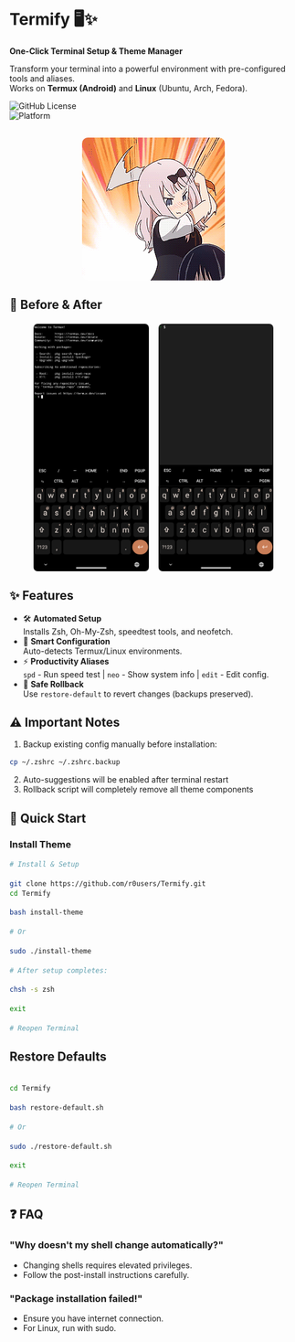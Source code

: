 # Termify 🖥️✨  
**One-Click Terminal Setup & Theme Manager**  

Transform your terminal into a powerful environment with pre-configured tools and aliases.  
Works on **Termux (Android)** and **Linux** (Ubuntu, Arch, Fedora).  

![GitHub License](https://img.shields.io/badge/License-MIT-blue)  
![Platform](https://img.shields.io/badge/Platform-Termux%20%7C%20Linux-green)  

<div align="center" style="display: flex; justify-content: space-around; align-items: center; flex-wrap: wrap; gap: 20px; margin: 30px 0;">
  <img src="assets/demo.gif" style="width: 50%; max-width: 250px; border-radius: 10px;" alt="Demo GIF">
</div>

## 🌟 Before & After  
<div style="display: flex; justify-content: center; gap: 15px; flex-wrap: wrap; margin: 20px 0;">
  <img src="assets/before.png" style="width: 40%; max-width: 350px; border: 1px solid #eee; border-radius: 8px;" alt="Before">
  <img src="assets/after.png" style="width: 40%; max-width: 350px; border: 1px solid #eee; border-radius: 8px;" alt="After">
</div>

## ✨ Features  
- 🛠️ **Automated Setup**  
  Installs Zsh, Oh-My-Zsh, speedtest tools, and neofetch.  
- 🔌 **Smart Configuration**  
  Auto-detects Termux/Linux environments.  
- ⚡ **Productivity Aliases**  
  `spd` - Run speed test | `neo` - Show system info | `edit` - Edit config.  
- 🔄 **Safe Rollback**  
  Use `restore-default` to revert changes (backups preserved).  

## ⚠️ Important Notes
1. Backup existing config manually before installation:
```bash
cp ~/.zshrc ~/.zshrc.backup
```
2. Auto-suggestions will be enabled after terminal restart
3. Rollback script will completely remove all theme components

## 🚀 Quick Start  

### Install Theme 
```bash  
# Install & Setup  

git clone https://github.com/r0users/Termify.git  
cd Termify

bash install-theme

# Or

sudo ./install-theme 

# After setup completes:  

chsh -s zsh 

exit 

# Reopen Terminal
```

## Restore Defaults
```bash

cd Termify

bash restore-default.sh

# Or

sudo ./restore-default.sh

exit  

# Reopen Terminal
```

## ❓ FAQ
### "Why doesn't my shell change automatically?"

- Changing shells requires elevated privileges.
- Follow the post-install instructions carefully.

### "Package installation failed!"

- Ensure you have internet connection.
- For Linux, run with sudo.
